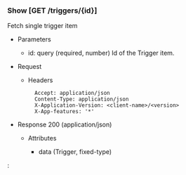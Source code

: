 ### Show [GET /triggers/{id}]

Fetch single trigger item

+ Parameters
    + id: query (required, number) 
        Id of the Trigger item.

+ Request
    + Headers

            Accept: application/json
            Content-Type: application/json
            X-Application-Version: <client-name>/<version>
            X-App-features: '*'

+ Response 200 (application/json)

    + Attributes
    
        + data (Trigger, fixed-type)

:[](../error_responses.md)
